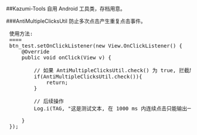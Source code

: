 ##Kazumi-Tools
自用 Android 工具类，存档用意。
  
###AntiMultipleClicksUtil
防止多次点击产生重复点击事件。  

<pre>
 使用方法:
 ====
 btn_test.setOnClickListener(new View.OnClickListener() {
     @Override
     public void onClick(View v) {

         // 如果 AntiMultipleClicksUtil.check() 为 true, 拦截后续操作
         if(AntiMultipleClicksUtil.check()){
             return;
         }

         // 后续操作
         Log.i(TAG, "这是测试文本, 在 1000 ms 内连续点击只能输出一次.")

     }
 });
</pre>